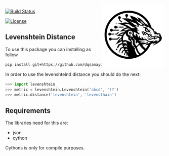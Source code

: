 <img src="https://raw.githubusercontent.com/DQsamayoa/personal-webpage/master/imgs/logo_vs_b.png" alt="logo" align="right" height="200">

[![Build Status](https://travis-ci.org/DQsamayoa/pyLevenshteinDistance.svg?branch=master)](https://travis-ci.org/DQsamayoa/pyLevenshteinDistance)

[![License](https://img.shields.io/badge/License-Apache%202.0-blue.svg)](https://opensource.org/licenses/Apache-2.0)

Levenshtein Distance
--------

To use this package you can installing as follow
```bash
pip install git+https://github.com/dqsamayoa/pyLevenshteinDistance
```

In order to use the levenshteind distance you should do the next:

```python
>>> import levenshtein
>>> metric = levenshtein.Levenshtein('abcd', '!?')
>>> metric.distance('levenshtein', 'levensthain')
```

Requirements
--------

The libraries need for this are:

- json
- cython 

Cythons is only for compile purposes.
